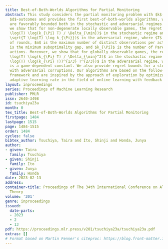 ```yaml
---
title: Best-of-Both-Worlds Algorithms for Partial Monitoring
abstract: This study considers the partial monitoring problem with $k$-actions and
  $d$-outcomes and provides the first best-of-both-worlds algorithms, whose regrets
  are favorably bounded both in the stochastic and adversarial regimes. In particular,
  we show that for non-degenerate locally observable games, the regret is $O(m^2 k^4
  \log(T) \log(k_{\Pi} T) / \Delta_{\min})$ in the stochastic regime and $O(m k^{3/2}
  \sqrt{T \log(T) \log k_{\Pi}})$ in the adversarial regime, where $T$ is the number
  of rounds, $m$ is the maximum number of distinct observations per action, $\Delta_{\min}$
  is the minimum suboptimality gap, and $k_{\Pi}$ is the number of Pareto optimal
  actions. Moreover, we show that for globally observable games, the regret is $O(c_{\mathcal{G}}^2
  \log(T) \log(k_{\Pi} T) / \Delta_{\min}^2)$ in the stochastic regime and $O((c_{\mathcal{G}}^2
  \log(T) \log(k_{\Pi} T))^{1/3} T^{2/3})$ in the adversarial regime, where $c_{\mathcal{G}}$
  is a game-dependent constant. We also provide regret bounds for a stochastic regime
  with adversarial corruptions. Our algorithms are based on the follow-the-regularized-leader
  framework and are inspired by the approach of exploration by optimization and the
  adaptive learning rate in the field of online learning with feedback graphs.
layout: inproceedings
series: Proceedings of Machine Learning Research
publisher: PMLR
issn: 2640-3498
id: tsuchiya23a
month: 0
tex_title: Best-of-Both-Worlds Algorithms for Partial Monitoring
firstpage: 1484
lastpage: 1515
page: 1484-1515
order: 1484
cycles: false
bibtex_author: Tsuchiya, Taira and Ito, Shinji and Honda, Junya
author:
- given: Taira
  family: Tsuchiya
- given: Shinji
  family: Ito
- given: Junya
  family: Honda
date: 2023-02-13
address:
container-title: Proceedings of The 34th International Conference on Algorithmic Learning
  Theory
volume: '201'
genre: inproceedings
issued:
  date-parts:
  - 2023
  - 2
  - 13
pdf: https://proceedings.mlr.press/v201/tsuchiya23a/tsuchiya23a.pdf
extras: []
# Format based on Martin Fenner's citeproc: https://blog.front-matter.io/posts/citeproc-yaml-for-bibliographies/
---
```

